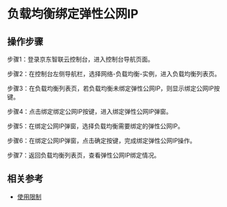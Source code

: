 # 负载均衡绑定弹性公网IP

## 操作步骤

步骤1：登录京东智联云控制台，进入控制台导航页面。

步骤2：在控制台左侧导航栏，选择网络-负载均衡-实例，进入负载均衡列表页。

步骤3：在负载均衡列表页，若负载均衡未绑定弹性公网IP，则显示绑定公网IP按键。

步骤4：点击绑定绑定公网IP按键，进入绑定弹性公网IP弹窗。

步骤5：在绑定公网IP弹窗，选择负载均衡需要绑定的弹性公网IP。

步骤6：在绑定公网IP弹窗，点击确定按键，完成绑定弹性公网IP操作。

步骤7：返回负载均衡列表页，查看弹性公网IP绑定情况。

## 相关参考

- [使用限制](../../Introduction/Restrictions.md)
